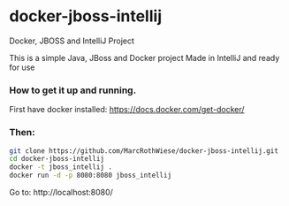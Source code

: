 # docker-jboss-intellij
Docker, JBOSS and IntelliJ Project

This is a simple Java, JBoss and Docker project
Made in IntelliJ and ready for use

### How to get it up and running.
First have docker installed:
https://docs.docker.com/get-docker/

### Then:

```bash
git clone https://github.com/MarcRothWiese/docker-jboss-intellij.git
cd docker-jboss-intellij
docker -t jboss_intellij .
docker run -d -p 8080:8080 jboss_intellij
```

Go to: http://localhost:8080/
